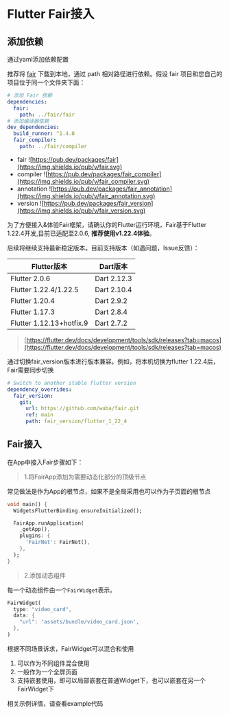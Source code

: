 # Flutter Fair接入

## 添加依赖
通过yaml添加依赖配置

推荐将 [fair](https://github.com/wuba/fair) 下载到本地，通过 path 相对路径进行依赖。假设 fair 项目和您自己的项目位于同一个文件夹下面：

```yaml
# 添加 Fair 依赖
dependencies:
  fair:
    path: ../fair/fair
# 添加编译器依赖
dev_dependencies:
  build_runner: ^1.4.0
  fair_compiler:
    path: ../fair/compiler
```

* fair ![https://pub.dev/packages/fair](https://img.shields.io/pub/v/fair.svg)
* compiler ![https://pub.dev/packages/fair_compiler](https://img.shields.io/pub/v/fair_compiler.svg)
* annotation ![https://pub.dev/packages/fair_annotation](https://img.shields.io/pub/v/fair_annotation.svg)
* version ![https://pub.dev/packages/fair_version](https://img.shields.io/pub/v/fair_version.svg)

为了方便接入&体验Fair框架，请确认你的Flutter运行环境，Fair基于Flutter 1.22.4开发,目前已适配至2.0.6, **推荐使用v1.22.4体验**。

后续将继续支持最新稳定版本。目前支持版本（如遇问题，Issue反馈）：

| Flutter版本              | Dart版本    |
| ------------------------ | ----------- |
| Flutter 2.0.6    | Dart 2.12.3 |
| Flutter 1.22.4/1.22.5    | Dart 2.10.4 |
| Flutter 1.20.4           | Dart 2.9.2  |
| Flutter 1.17.3           | Dart 2.8.4  |
| Flutter 1.12.13+hotfix.9 | Dart 2.7.2  |

> [https://flutter.dev/docs/development/tools/sdk/releases?tab=macos](https://flutter.dev/docs/development/tools/sdk/releases?tab=macos)

通过切换fair_version版本进行版本兼容。例如，将本机切换为flutter 1.22.4后，Fair需要同步切换

```yaml
# Switch to another stable flutter version
dependency_overrides:
  fair_version:
    git:
      url: https://github.com/wuba/fair.git
      ref: main
      path: fair_version/flutter_1_22_4
```

## Fair接入

在App中接入Fair步骤如下：

> 1.将FairApp添加为需要动态化部分的顶级节点

常见做法是作为App的根节点，如果不是全局采用也可以作为子页面的根节点

```dart
void main() {
  WidgetsFlutterBinding.ensureInitialized();

  FairApp.runApplication(
    _getApp(),
    plugins: {
      'FairNet': FairNet(),
    },
  );
}


```


> 2.添加动态组件

每一个动态组件由一个`FairWidget`表示。

```dart
FairWidget(
  type: "video_card",
  data: {
    "url": 'assets/bundle/video_card.json',
  },
)
```
根据不同场景诉求，FairWidget可以混合和使用
1. 可以作为不同组件混合使用
2. 一般作为一个全屏页面
3. 支持嵌套使用，即可以局部嵌套在普通Widget下，也可以嵌套在另一个FairWidget下

相关示例详情，请查看example代码